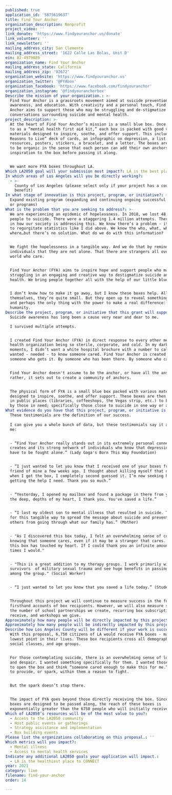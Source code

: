 ```yaml
---
published: true
application_id: '5875619637'
title: Find Your Anchor
organization_description: Nonprofit
project_video: ''
link_donate: 'https://www.findyouranchor.us/donate'
link_volunteer: ''
link_newsletter: ''
mailing_address_city: San Clemente
mailing_address_street: '1622 Calle Las Bolas, Unit D'
ein: 82-4979889
organization_name: Find Your Anchor
mailing_address_state: California
mailing_address_zip: '92672'
organization_website: 'https://www.findyouranchor.us'
organization_twitter: '@FYAbox'
organization_facebook: 'https://www.facebook.com/findyouranchor'
organization_instagram: '@findyouranchorbox'
Describe the mission of your organization.: >-
  Find Your Anchor is a grassroots movement aimed at suicide prevention,
  awareness, and education. With creativity and a personal touch, Find Your
  Anchor aims to support those who may be struggling and de-stigmatize
  conversations surrounding suicide and mental health. 
project_description: >-
  At the heart of Find Your Anchor’s mission is a small blue box. Once referred
  to as a “mental health first aid kit,” each box is packed with good vibes and
  materials designed to inspire, soothe, and offer support. This includes a “52+
  Reasons to Live” deck of cards, an infographic on depression, a list of
  resources, posters, stickers, a bracelet, and a letter. The boxes are intended
  to be organic in the sense that each person can add their own anchors and
  inspiration to the box before passing it along. 


  We want more FYA boxes throughout LA.
Which LA2050 goal will your submission most impact?: LA is the best place to LIVE
In which areas of Los Angeles will you be directly working?:
  - >-
    County of Los Angeles (please select only if your project has a countywide
    benefit)
In what stage of innovation is this project, program, or initiative?: >-
  Expand existing program (expanding and continuing ongoing successful projects
  or programs)
What is the problem that you are seeking to address?: >-
  We are experiencing an epidemic of hopelessness. In 2018, we lost 48,344
  people to suicide. There were a staggering 1.4 million attempts. There's a gap
  in how our society is addressing this. We know there’s a problem - it’s easy
  to regurgitate statistics like I did above. We know the who, what, when,
  where…but there’s no solution. What do we do with this information?


  We fight the hopelessness in a tangible way. And we do that by reminding
  individuals that they are not alone. That there are strangers all over the
  world who care.


  Find Your Anchor (FYA) aims to inspire hope and support people who may be
  struggling in an engaging and creative way to destigmatize suicide and mental
  health. We bring people together all with the help of our little blue boxes.


  I don’t know how to make it go away, but I know these boxes help. All by
  themselves, they’re quite small. But they open up to reveal something huge,
  and perhaps the only thing with the power to make a real difference:
  humanity. 
Describe the project, program, or initiative that this grant will support to address the problem identified.: >-
  Suicide awareness has long been a cause very near and dear to me. 

  I survived multiple attempts.


  I created Find Your Anchor (FYA) in direct response to every other mental
  health organization being so sterile, corporate, and cold. In my darkest
  moments, I didn’t want a white hospital brochure with a number to call. I
  wanted - needed - to know someone cared. Find Your Anchor is created by
  someone who gets it. By someone who has been there. By someone who cares.


  Find Your Anchor doesn't assume to be the anchor, or have all the answers,
  rather, it sets out to create a community of anchors.


  The physical form of FYA is a small blue box packed with various materials
  designed to inspire, soothe, and offer support. These boxes are then launched
  in public places (libraries, coffeeshops, the Vegas strip, etc.) to be found
  by those in need; specifically those close to suicide in one way or another.
What evidence do you have that this project, program, or initiative is or will be successful, and how will you define and measure success?: >-
  These testimonials are the definition of our success. 
   
  I can give you a whole bunch of data, but these testimonials say it all for
  me:


  - “Find Your Anchor really stands out in its extremely personal connections it
  creates and its strong network of individuals who know that depression doesn’t
  have to be fought alone.” (Lady Gaga's Born This Way Foundation)


  - “I just wanted to let you know that I received one of your boxes from a dear
  friend of mine a few weeks ago. I thought about killing myself that day and
  when I got the box, I completely second guessed it. I’m now seeking help and
  getting the help I need. Thank you so much.”


  - “Yesterday, I opened my mailbox and found a package in there from you. From
  the deep, depths of my heart, I thank you. You've saved a life.”


  - “I lost my oldest son to mental illness that resulted in suicide. Thank you
  for this tangible way to spread the message about suicide and preventing
  others from going through what our family has.” (Mother)


  - "As I discovered this box today, I felt an overwhelming sense of comfort in
  knowing that someone cares, even if it may be a stranger that cares. Finding
  this box has touched my heart. If I could thank you an infinite amount of
  times I would."


  - "This is a great addition to my therapy groups. I work primarily with female
  survivors  of military sexual trauma and see huge benefits in passing the box
  among the group." (Social Worker)


  - “I just wanted to let you know that you saved a life today.” (Student)


  Throughout this project we will continue to measure success in the form of
  firsthand accounts of box recipients. However, we will also measure success by
  the number of school partnerships we create, recurring box subscriptions we
  receive, and workshops we give. 
Approximately how many people will be directly impacted by this project, program, or initiative?: '6750'
Approximately how many people will be indirectly impacted by this project, program, or initiative?: '54000'
Describe how Los Angeles County will be different if your work is successful.: >-
  With this proposal, 6,750 citizens of LA would receive FYA boxes - many at the
  lowest point in their lives. These box recipients cross all demographics,
  social classes, and age groups.


  For those contemplating suicide, there is an overwhelming sense of loneliness
  and despair. I wanted something specifically for them. I wanted those in need
  to open the box and think “someone cared enough to make this for me.” I wanted
  to provide, or spark, within them a reason to fight.


  But the spark doesn’t stop there.


  The impact of FYA goes beyond those directly receiving the box. Since these
  boxes are designed to be passed along, the reach of these boxes is
  exponentially greater than the 6750 people who will initially receive them.
Which of LA2050’s resources will be of the most value to you?:
  - Access to the LA2050 community
  - Host public events or gatherings
  - Strategy assistance and implementation
  - Box building events
Please list the organizations collaborating on this proposal.: ''
Which metrics will you impact?:
  - Mental illness
  - Access to mental health services
Indicate any additional LA2050 goals your application will impact.:
  - LA is the healthiest place to CONNECT
year: 2021
category: live
filename: find-your-anchor
order: 14

---
```

